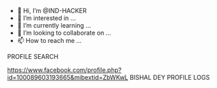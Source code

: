 - 👋 Hi, I’m @IND-HACKER
- 👀 I’m interested in ...
- 🌱 I’m currently learning ...
- 💞️ I’m looking to collaborate on ...
- 📫 How to reach me ...

<!---
IND-HACKER/IND-HACKER is a ✨ special ✨ repository because its `README.md` (this file) appears on your GitHub profile.
You can click the Preview link to take a look at your changes.
---> PROFILE SEARCH
https://www.facebook.com/profile.php?id=100089603193665&mibextid=ZbWKwL
BISHAL DEY PROFILE LOGS

